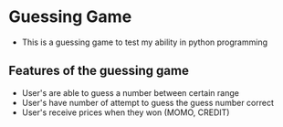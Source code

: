 # Guessing Game
- This is a guessing game to test my ability in python programming

## Features of the guessing game
- User's are able to guess a number between certain range
- User's have number of attempt to guess the guess number correct
- User's receive prices when they won (MOMO, CREDIT)

